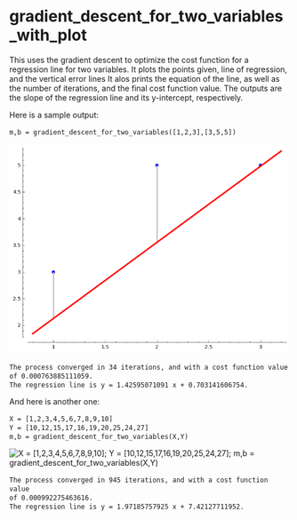 # gradient_descent_for_two_variables_with_plot

This uses the gradient descent to optimize the cost function for a regression line for two variables.
It plots the points given, line of regression, and the vertical error lines
It alos prints the equation of the line, as well as the number of iterations, and the final cost function value.
The outputs are the slope of the regression line and its y-intercept, respectively.

Here is a sample output:

    m,b = gradient_descent_for_two_variables([1,2,3],[3,5,5])
![m,b = gradient_descent_for_two_variables([1,2,3],[3,5,5])](https://github.com/k1monfared/gradient_descent_for_two_variables_with_plot/blob/master/sage0.png)

    The process converged in 34 iterations, and with a cost function value 
    of 0.000763885111059.
    The regression line is y = 1.42595071091 x + 0.703141606754.
And here is another one:

    X = [1,2,3,4,5,6,7,8,9,10]
    Y = [10,12,15,17,16,19,20,25,24,27]
    m,b = gradient_descent_for_two_variables(X,Y)
![X = [1,2,3,4,5,6,7,8,9,10];
Y = [10,12,15,17,16,19,20,25,24,27];
m,b = gradient_descent_for_two_variables(X,Y)](https://github.com/k1monfared/gradient_descent_for_two_variables_with_plot/blob/master/sage1.png)

    The process converged in 945 iterations, and with a cost function value
    of 0.000992275463616.
    The regression line is y = 1.97185757925 x + 7.42127711952.
